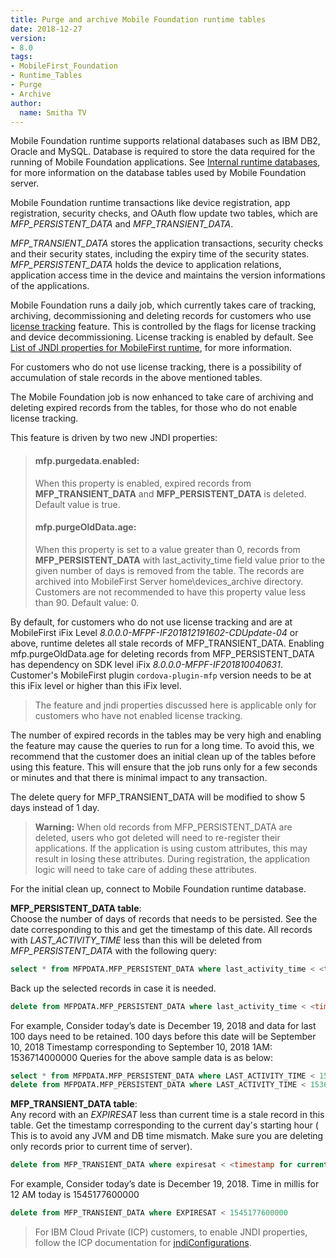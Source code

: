 ```yaml
---
title: Purge and archive Mobile Foundation runtime tables
date: 2018-12-27
version:
- 8.0
tags:
- MobileFirst_Foundation
- Runtime_Tables
- Purge
- Archive
author:
  name: Smitha TV
---
```

Mobile Foundation runtime supports relational databases such as IBM DB2, Oracle and MySQL.
Database is required to store the data required for the running of Mobile Foundation applications. See [Internal runtime databases](https://www.ibm.com/support/knowledgecenter/en/SSHS8R_8.0.0/com.ibm.worklight.installconfig.doc/admin/r_internal_ibm_worklight_database_tables.html), for more information on the database tables used by Mobile Foundation server.

Mobile Foundation runtime transactions like device registration, app registration, security checks, and OAuth flow update two tables, which are *MFP_PERSISTENT_DATA* and *MFP_TRANSIENT_DATA*.

*MFP_TRANSIENT_DATA* stores the application transactions, security checks and their security states, including the expiry time of the security states. *MFP_PERSISTENT_DATA* holds the device to application relations, application access time in the device and maintains the version informations of the applications.

Mobile Foundation runs a daily job, which currently takes care of tracking, archiving, decommissioning and deleting records for customers who use [license tracking](https://mobilefirstplatform.ibmcloud.com/tutorials/en/foundation/8.0/administering-apps/license-tracking/) feature.
This is controlled by the flags for license tracking and device decommissioning. License tracking is enabled by default. See [List of JNDI properties for MobileFirst runtime](https://www.ibm.com/support/knowledgecenter/en/SSHS8R_8.0.0/com.ibm.worklight.installconfig.doc/admin/r_JNDI_entries_for_production.html), for more information.

For customers who do not use license tracking, there is a possibility of accumulation of stale records in the above mentioned tables.

The Mobile Foundation job is now enhanced to take care of archiving and deleting expired records from the tables, for those who do not enable license tracking.

This feature is driven by two new JNDI properties:

<blockquote>
<h4>mfp.purgedata.enabled:</h4>
    When this property is enabled, expired records from <b>MFP_TRANSIENT_DATA</b> and <b>MFP_PERSISTENT_DATA</b> is deleted. Default value is true.
<h4>mfp.purgeOldData.age:</h4>
    When this property is set to a value greater than 0, records from <b>MFP_PERSISTENT_DATA</b> with last_activity_time field value prior to the given number of days is removed from the table. The records are archived into MobileFirst Server <filepath>home\devices_archive</filepath> directory. Customers are not recommended to have this property value less than 90. Default value: 0.
</blockquote>

By default, for customers who do not use license tracking and are at MobileFirst iFix Level *8.0.0.0-MFPF-IF201812191602-CDUpdate-04* or above, runtime deletes all stale records of MFP_TRANSIENT_DATA.  Enabling mfp.purgeOldData.age for deleting records from MFP_PERSISTENT_DATA has dependency on SDK level iFix *8.0.0.0-MFPF-IF201810040631*. Customer's  MobileFirst plugin `cordova-plugin-mfp` version needs to be at this iFix level or  higher than this iFix level.

>The feature and jndi properties discussed here is applicable only for customers who have not enabled license tracking.


The number of expired records in the tables may be very high and enabling the feature may cause the queries to run for a long time. To avoid this, we recommend that the customer does an initial clean up of the tables before using this feature. This will ensure that the job runs only for a few seconds or minutes and that there is minimal impact to any transaction.

The delete query for MFP_TRANSIENT_DATA will be modified to show 5 days instead of 1 day.

>**Warning:** When old records from MFP_PERSISTENT_DATA are deleted, users who got deleted will need to re-register their applications. If the application is using custom attributes, this may result in losing these attributes. During registration, the application logic will need to take care of adding these attributes.

For the initial clean up, connect to Mobile Foundation runtime database.

**MFP_PERSISTENT_DATA table**:<br/>
Choose the number of days of records that needs to be persisted. See the date corresponding to this and get the timestamp of this date. All records with *LAST_ACTIVITY_TIME* less than this will be deleted from *MFP_PERSISTENT_DATA* with the following query:

```sql
select * from MFPDATA.MFP_PERSISTENT_DATA where last_activity_time < <timestamp of the day of purge>
```

Back up the selected records in case it is needed.
```sql
delete from MFPDATA.MFP_PERSISTENT_DATA where last_activity_time < <timestamp of the day of purge>
```

For example,
Consider today’s date is December 19, 2018 and data for last 100 days need to be retained.
100 days before this date will be September 10, 2018
Timestamp corresponding to September 10, 2018 1AM: 1536714000000
Queries for the above sample data is as below:

```sql
select * from MFPDATA.MFP_PERSISTENT_DATA where LAST_ACTIVITY_TIME < 1536714000000
delete from MFPDATA.MFP_PERSISTENT_DATA where LAST_ACTIVITY_TIME < 1536714000000
```

**MFP_TRANSIENT_DATA table**:<br/>
Any record with an *EXPIRESAT* less than current time is a stale record in this table.
Get the timestamp corresponding to the current day's starting hour ( This is to avoid any JVM and DB time mismatch. Make sure you are deleting only records prior to current time of server).

```sql
delete from MFP_TRANSIENT_DATA where expiresat < <timestamp for current day 12 AM>
```

For example,
Consider today’s date is December 19, 2018.
Time in millis for 12 AM today is 1545177600000

```sql
delete from MFP_TRANSIENT_DATA where EXPIRESAT < 1545177600000
```

>For IBM Cloud Private (ICP) customers, to enable JNDI properties, follow the ICP documentation for [jndiConfigurations](https://mobilefirstplatform.ibmcloud.com/tutorials/it/foundation/8.0/ibmcloud/mobilefirst-server-on-icp/#env-mf-server).
